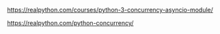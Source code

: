 https://realpython.com/courses/python-3-concurrency-asyncio-module/

https://realpython.com/python-concurrency/